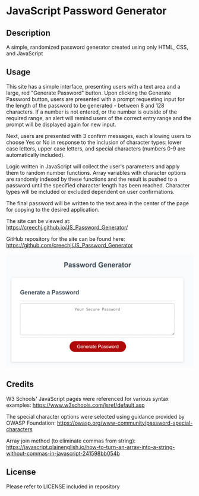 # JavaScript Password Generator

## Description

A simple, randomized password generator created using only HTML, CSS, and JavaScript

## Usage

This site has a simple interface, presenting users with a text area and a large, red "Generate Password" button.
Upon clicking the Generate Password button, users are presented with a prompt requesting input for the length of the password to be generated - between 8 and 128 characters. If a number is not entered, or the number is outside of the required range, an alert will remind users of the correct entry range and the prompt will be displayed again for new input.

Next, users are presented with 3 confirm messages, each allowing users to choose Yes or No in response to the inclusion of character types: lower case letters, upper case letters, and special characters (numbers 0-9 are automatically included).

Logic written in JavaScript will collect the user's parameters and apply them to random number functions.
Array variables with character options are randomly indexed by these functions and the result is pushed to a password until the specified character length has been reached.
Character types will be included or excluded dependent on user confirmations.

The final password will be written to the text area in the center of the page for copying to the desired application.


The site can be viewed at: https://creechj.github.io/JS_Password_Generator/

GitHub repository for the site can be found here: https://github.com/creechj/JS_Password_Generator

![Screenshot of Password Generator](assets/JS_Password_Generator_Screenshot.png)

## Credits

W3 Schools' JavaScript pages were referenced for various syntax examples:
https://www.w3schools.com/jsref/default.asp

The special character options were selected using guidance provided by OWASP Foundation:
https://owasp.org/www-community/password-special-characters

Array join method (to eliminate commas from string):
https://javascript.plainenglish.io/how-to-turn-an-array-into-a-string-without-commas-in-javascript-241598bb054b

## License

Please refer to LICENSE included in repository